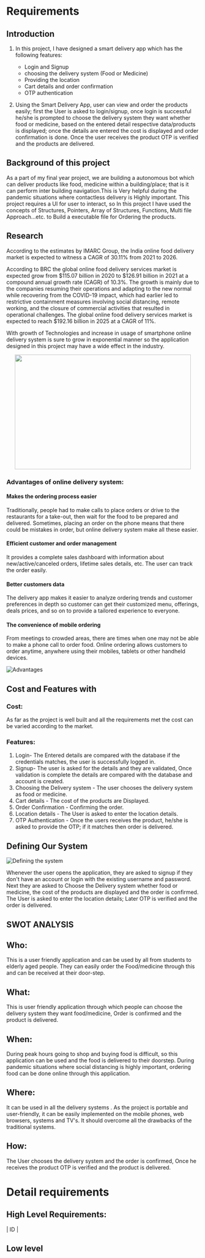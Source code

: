 # Requirements
## Introduction
 1. In this project, I have designed a smart delivery app which has the following features:
 
      * Login and Signup
      * choosing the delivery system (Food or Medicine)
      * Providing the location
      * Cart details and order confirmation
      * OTP authentication
    
2. Using the Smart Delivery App, user can view and order the products easily; first the User is asked to login/signup, once login is successful he/she is prompted to choose the delivery system they want whether food or medicine, based on the entered detail respective data/products is displayed; once the details are entered the cost is displayed and order confirmation is done. 
Once the user receives the product OTP is verified and the products are delivered.

## Background of this project

As a part of my final year project, we are building a autonomous bot which can deliver products like food, medicine within a building/place; that is it can perform inter building navigation.This is Very helpful during the pandemic situations where contactless delivery is Highly important. This project requires a UI for user to interact, so In this project I have used the concepts of Structures, Pointers, Array of Structures, Functions, Multi file Approach…etc. to Build a executable file for Ordering the products.


## Research

According to the estimates by IMARC Group, the India online food delivery market is expected to witness a CAGR of 30.11% from 2021 to 2026.

According to BRC the global online food delivery services market is expected grow from $115.07 billion in 2020 to $126.91 billion in 2021 at a compound annual growth rate (CAGR) of 10.3%. The growth is mainly due to the companies resuming their operations and adapting to the new normal while recovering from the COVID-19 impact, which had earlier led to restrictive containment measures involving social distancing, remote working, and the closure of commercial activities that resulted in operational challenges. The global online food delivery services market is expected to reach $192.16 billion in 2025 at a CAGR of 11%.

With growth of Technologies and increase in usage of smartphone online delivery system is sure to grow in exponential manner so the application designed in this project may have a wide effect in the industry.

<p align="center">
  <img width="460" height="300" src="https://www.grandviewresearch.com/static/img/research/asia-pacific-online-food-delivery-services-market.png">
</p>

### Advantages of online delivery system:

#### Makes the ordering process easier
Traditionally, people had to make calls to place orders or drive to the restaurants for a take-out, then wait for the food to be prepared and delivered. Sometimes, placing an order on the phone means that there could be mistakes in order, but online delivery system make all these easier.

#### Efficient customer and order management
It provides a complete sales dashboard with information about new/active/canceled orders, lifetime sales details, etc. The user can track the order easily.

#### Better customers data
The delivery app makes it easier to analyze ordering trends and customer preferences in depth so customer can get their customized menu, offerings, deals prices, and so on to provide a tailored experience to everyone.

#### The convenience of mobile ordering
From meetings to crowded areas, there are times when one may not be able to make a phone call to order food. Online ordering allows customers to order anytime, anywhere using their mobiles, tablets or other handheld devices.

![Advantages](https://github.com/JeevakRaj/Smart-Delivery-App_MiniProject-C/blob/main/MiniProject_C/1_Requirements/ADVANTAGES%20OF%20SMART%20DELIVERY%20APP.png)

## Cost and Features with 

### Cost:
As far as the project is well built and all the requirements met the cost can be varied according to the market.

### Features:
1. Login- The Entered details are compared with the database if the credentials matches, the user is successfully logged in.
2. Signup- The user is asked for the details and they are validated, Once validation is complete the details are compared with the database and account is created.
3. Choosing the Delivery system - The user chooses the delivery system as food or medicine.
4. Cart details - The cost of the products are Displayed.
5. Order Confirmation - Confirming the order.
6. Location details - The User is asked to enter the location details.
7. OTP Authentication - Once the users receives the product, he/she is asked to provide the OTP; if it matches then order is delivered. 

## Defining Our System

![Defining the system](https://github.com/JeevakRaj/Smart-Delivery-App_MiniProject-C/blob/main/MiniProject_C/1_Requirements/System.jpg)

Whenever the user opens the application, they are asked to signup if they don't have an account or login with the existing username and password. Next they are asked to Choose the Delivery system whether food or medicine, the cost of the products are displayed and the order is confirmed. The User is asked to enter the location details; Later OTP is verified and the order is delivered. 

## SWOT ANALYSIS

## Who:
This is a user friendly application and can be used by all from students to elderly aged people. They can easily order the Food/medicine through this and can be received at their door-step.

## What:
This is user friendly application through which people can choose the delivery system they want food/medicine, Order is confirmed and the product is delivered.

## When:
During peak hours going to shop and buying food is difficult, so this application can be used and the food is delivered to their doorstep.
During pandemic situations where social distancing is highly important, ordering food can be done online through this application.

## Where:
It can be used in all the delivery systems . As the project is portable and user-friendly, it can be easily implemented on the mobile phones, web browsers, systems and TV's. It should overcome all the drawbacks of the traditional systems.

## How:
The User chooses the delivery system and the order is confirmed, Once he receives the product OTP is verified and the product is delivered.

# Detail requirements
## High Level Requirements: 
| ID | 


##  Low level 


